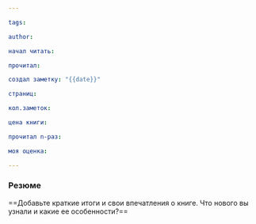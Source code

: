 ```yaml
---

tags:

author:

начал читать:

прочитал:

создал заметку: "{{date}}"

страниц:

кол.заметок:

цена книги:

прочитал n-раз:

моя оценка:

---
```


### Резюме

==Добавьте краткие итоги и свои впечатления о книге. Что нового вы узнали и какие ее особенности?==